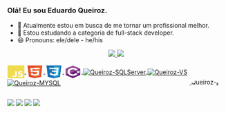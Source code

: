### Olá! Eu sou Eduardo Queiroz.

- 🔭 Atualmente estou em busca de me tornar um profissional melhor.
- 🌱 Estou estudando a categoria de full-stack developer.
- 😄 Pronouns: ele/dele - he/his

<div align="center">
  <a href="https://github.com/Queiroz-Dv">
  <img height="180em" src="https://github-readme-stats.vercel.app/api?username=Queiroz-Dv&show_icons=true&theme=radical&include_all_commits=true&count_private=true"/>
  <img height="180em" src="https://github-readme-stats.vercel.app/api/top-langs/?username=Queiroz-Dv&layout=compact&langs_count=7&theme=radical"/>
</div>

<div style="display: inline_block"><br>
  <img align="center" alt="Queiroz-Js" height="30" width="40" src="https://raw.githubusercontent.com/devicons/devicon/master/icons/javascript/javascript-plain.svg">
  <img align="center" alt="Queiroz-HTML" height="30" width="40" src="https://raw.githubusercontent.com/devicons/devicon/master/icons/html5/html5-original.svg">
  <img align="center" alt="Queiroz-CSS" height="30" width="40" src="https://raw.githubusercontent.com/devicons/devicon/master/icons/css3/css3-original.svg">
  <img align="center" alt="Queiroz-Csharp" height="30" width="40" src="https://raw.githubusercontent.com/devicons/devicon/master/icons/csharp/csharp-original.svg">
  <img align="center" alt="Queiroz-SQLServer" height="30" width="40" src="https://cdn.jsdelivr.net/gh/devicons/devicon/icons/microsoftsqlserver/microsoftsqlserver-plain-wordmark.svg">
  <img align="center" alt="Queiroz-VS" height="40" width="50" src="https://cdn.jsdelivr.net/gh/devicons/devicon/icons/visualstudio/visualstudio-plain-wordmark.svg">
  <img align="center" alt="Queiroz-MYSQL" height="40" width="50" src="https://cdn.jsdelivr.net/gh/devicons/devicon/icons/mysql/mysql-original-wordmark.svg">
  <img align="right" alt="Queiroz-pic" height="260" style="border-radius:50px;" src="https://media1.giphy.com/media/xUA7bdpLxQhsSQdyog/giphy.gif?cid=790b761164efd11c5acca9fca3707e0f7d2cdf6b75f06f47&rid=giphy.gif&ct=g">
  </div>
  
  
  
  ##
 
<div> 
  <a href="https://instagram.com/rafaballerini" target="_blank"><img src="https://img.shields.io/badge/-Instagram-%23E4405F?style=for-the-badge&logo=instagram&logoColor=white" target="_blank"></a>
 <a href="www.linkedin.com/in/eduardoqueirozdev" target="_blank"><img src="https://img.shields.io/badge/LinkedIn-0077B5?style=for-the-badge&logo=linkedin&logoColor=white" target="_blank"></a>
  <a href="https://literaturachaearte.blogspot.com/?fbclid=IwAR1XWgNbZRYQdGqUJNFVuuJFJf7af2CNuNHmMjUD92zNVU1QNodP4sztD4o" target="_blank"><img src="https://img.shields.io/badge/Blogger-FF5722?style=for-the-badge&logo=blogger&logoColor=white" target="_blank"></a>
  <a href="mailto:teacher.eduardo.queiroz@gmail.com" target="_blank"><img src="https://img.shields.io/badge/Gmail-D14836?style=for-the-badge&logo=gmail&logoColor=white" target="_blank"></a>
  </div>

